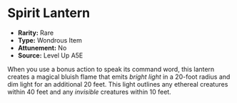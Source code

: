 
# Spirit Lantern

* **Rarity:** Rare
* **Type:** Wondrous Item
* **Attunement:** No
* **Source:** Level Up A5E


When you use a bonus action to speak its command word, this lantern creates a magical bluish flame that emits _bright light_  in a 20-foot radius and dim light for an additional 20 feet. This light outlines any ethereal creatures within 40 feet and any _invisible_  creatures within 10 feet. 
